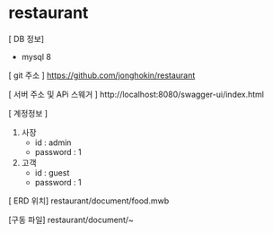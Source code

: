 # restaurant

[ DB 정보]
 - mysql 8

[ git 주소 ]
https://github.com/jonghokin/restaurant

[ 서버 주소 및 APi 스웨거 ]
http://localhost:8080/swagger-ui/index.html

[ 계정정보 ]
 1. 사장 
    - id : admin
    - password : 1
 2. 고객
    - id : guest
    - password : 1

[ ERD 위치]
restaurant/document/food.mwb

[구동 파일]
restaurant/document/~

